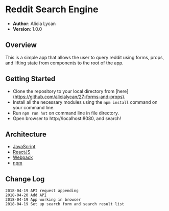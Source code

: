 # Reddit Search Engine

- **Author**: Alicia Lycan
- **Version**: 1.0.0

## Overview
This is a simple app that allows the user to query reddit using forms, props, and lifting state from components to the root of the app.

## Getting Started
- Clone the repository to your local directory from [here] (https://github.com/alicialycan/27-forms-and-props). 
- Install all the necessary modules using the `npm install` command on your command line.
- Run `npm run hot` on command line in file directory.
- Open browser to http://localhost:8080, and search!

## Architecture
- [JavaScript](https://www.javascript.com/)
- [ReactJS](https://reactjs.org/)
- [Webpack](https://webpack.js.org/)
- [npm](https://npmjs.org/)

## Change Log
```
2018-04-19 API request appending
2018-04-20 Add API
2018-04-19 App working in browser
2018-04-19 Set up search form and search result list
```